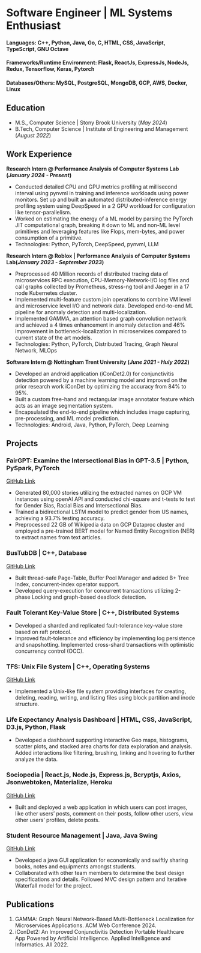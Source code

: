 # Software Engineer | ML Systems Enthusiast 

#### Languages: C++, Python, Java, Go, C, HTML, CSS, JavaScript, TypeScript, GNU Octave
#### Frameworks/Runtime Environment: Flask, ReactJs, ExpressJs, NodeJs, Redux, Tensorflow, Keras, Pytorch
#### Databases/Others:  MySQL, PostgreSQL, MongoDB, GCP, AWS, Docker, Linux

## Education							       		
- M.S., Computer Science	| Stony Brook University (_May 2024_)	 			        		
- B.Tech, Computer Science | Institute of Engineering and Management (_August 2022_)

## Work Experience
**Research Intern @ Performance Analysis of Computer Systems Lab (_January 2024 - Present_)**
- Conducted detailed CPU and GPU metrics profiling at millisecond interval using pynvml in training and inference workloads using power monitors. Set up and built an automated distributed-inference energy profiling system using DeepSpeed in a 2 GPU workload for configuration like tensor-parallelism.
- Worked on estimating the energy of a ML model by parsing the PyTorch JIT computational graph, breaking it down to ML and non-ML level primitives and leveraging features like Flops, mem-bytes, and power consumption of a primitive.
- Technologies: Python, PyTorch, DeepSpeed, pynvml, LLM

**Research Intern @ Roblox | Performance Analysis of Computer Systems Lab(_January 2023 - September 2023_)**
- Preprocessed 40 Million records of distributed tracing data of microservices RPC execution, CPU-Memory-Network-I/O log files and call graphs collected by Prometheus, stress-ng tool and Jaeger in a 17 node Kubernetes cluster.
- Implemented multi-feature custom join operations to combine VM level and microservice level I/O and network data. Developed end-to-end ML pipeline for anomaly detection and multi-localization.
- Implemented GAMMA, an attention based graph convolution network and achieved a 4 times enhancement in anomaly detection and 46% improvement in bottleneck-localization in microservices compared to current state of the art models.
- Technologies: Python, PyTorch, Distributed Tracing, Graph Neural Network, MLOps


**Software Intern @ Nottingham Trent University (_June 2021 - Huly 2022_)**
- Developed an android application (iConDet2.0) for conjunctivitis detection powered by a machine learning model and improved on the prior research work iConDet by optimizing the accuracy from 84% to 95%.
- Built a custom free-hand and rectangular image annotator feature which acts as an image segmentation system.
- Encapsulated the end-to-end pipeline which includes image capturing, pre-processing, and ML model prediction.
- Technologies: Android, Java, Python, PyTorch, Deep Learning

## Projects
### FairGPT: Examine the Intersectional Bias in GPT-3.5 | Python, PySpark, PyTorch
[GitHub Link](https://github.com/mainak9830/FairGPT)

- Generated 80,000 stories utilizing the extracted names on GCP VM instances using openAI API and conducted chi-square and t-tests to test for Gender Bias, Racial Bias and Intersectional Bias.
- Trained a bidirectional LSTM model to predict gender from US names, achieving a 93.7% testing accuracy.
- Preprocessed 22 GB of Wikipedia data on GCP Dataproc cluster and employed a pre-trained BERT model for Named Entity Recognition (NER) to extract names from text articles.

### BusTubDB | C++, Database
[GitHub Link](https://github.com/mainak9830/bustub-20221128-2022fall-Database)

- Built thread-safe Page-Table, Buffer Pool Manager and added B+ Tree Index, concurrent-index operator support.
- Developed query-execution for concurrent transactions utilizing 2-phase Locking and graph-based deadlock detection.

### Fault Tolerant Key-Value Store | C++, Distributed Systems

- Developed a sharded and replicated fault-tolerance key-value store based on raft protocol.
-  Improved fault-tolerance and efficiency by implementing log persistence and snapshotting. Implemented cross-shard transactions with optimistic concurrency control (OCC).

### TFS: Unix File System | C++, Operating Systems
[GitHub Link](https://github.com/mainak9830/Operating-Systems-Project/tree/main/lab3)

- Implemented a Unix-like file system providing interfaces for creating, deleting, reading, writing, and listing files using
block partition and inode structure.

### Life Expectancy Analysis Dashboard | HTML, CSS, JavaScript, D3.js, Python, Flask
- Developed a dashboard supporting interactive Geo maps, histograms, scatter plots, and stacked area charts for data exploration and analysis. Added interactions like filtering, brushing, linking and hovering to further analyze the data.

### Sociopedia | React.js, Node.js, Express.js, Bcryptjs, Axios, Jsonwebtoken, Materialize, Heroku
[GitHub Link](https://github.com/mainak9830/Sociopedia-Project)
- Built and deployed a web application in which users can post images, like other users’ posts, comment on their posts, follow other users, view other users’ profiles, delete posts.

### Student Resource Management | Java, Java Swing
[GitHub Link](https://github.com/mainak9830/Xsociety)
- Developed a java GUI application for economically and swiftly sharing books, notes and equipments amongst students.
- Collaborated with other team members to determine the best design specifications and details. Followed MVC design pattern and Iterative Waterfall model for the project.


## Publications
1. GAMMA: Graph Neural Network-Based Multi-Bottleneck Localization for Microservices Applications. ACM Web Conference 2024.
2. iConDet2: An Improved Conjunctivitis Detection Portable Healthcare App Powered by Artificial Intelligence. Applied Intelligence and Informatics. AII 2022.


